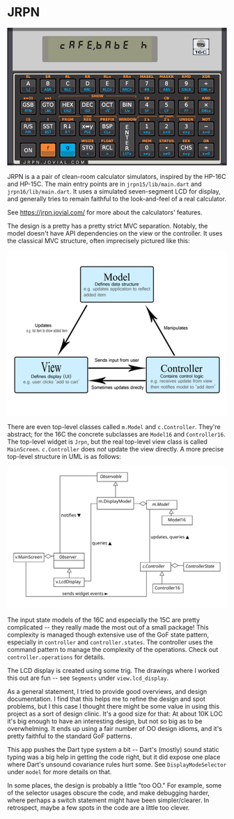 # JRPN

![](dartdoc/screenshot.png)

JRPN is a a pair of clean-room calculator simulators,
inspired by the HP-16C and HP-15C.  The main entry
points are in `jrpn15/lib/main.dart` and
`jrpn16/lib/main.dart`.
It uses a simulated seven-segment LCD for display, and
generally tries to remain faithful to the look-and-feel
of a real calculator.

See https://jrpn.jovial.com/ for more about the calculators'
features.

The design is a pretty has a pretty strict MVC separation.
Notably, the model doesn't have API dependencies on the
view or the controller.  It uses the classical MVC structure,
often imprecisely pictured like this:

![](dartdoc/mvc.png)

There are even top-level classes called `m.Model` and `c.Controller`.
They're abstract; for the 16C the concrete subclasses are `Model16`
and `Controller16`.  The top-level widget is `Jrpn`, but the real
top-level view class is called `MainScreen`.  `c.Controller` does
*not* update the view directly.  A more precise top-level structure
in UML is as follows:

![](dartdoc/toplevel.svg)

The input state models of the 16C and especially the 15C 
are pretty complicated -- they really
made the most out of a small package!  This complexity is managed
though extensive use of the GoF state pattern, especially in
`controller` and `controller.states`.  The controller uses the
command pattern to manage the complexity of the operations.
Check out `controller.operations` for details.

The LCD display is created using some trig.  The drawings where I
worked this out are fun -- see `Segments` under `view.lcd_display`.

As a general statement, I tried to provide good overviews, and
design documentation.  I find that this helps me to refine the
design and spot problems, but I this case I thought there might
be some value in using this project as a sort of design clinic.
It's a good size for that:  At about 10K LOC it's big enough to
have an interesting design, but not so big as to be overwhelming.
It ends up using a fair number of OO design idioms, and it's pretty
faithful to the standard GoF patterns.  

This app pushes the Dart type system a bit -- Dart's (mostly) 
sound static typing was a big help in getting the code right, 
but it did expose one place where Dart's unsound covariance 
rules hurt some.  See `DisplayModeSelector` under `model`
for more details on that.

In some places, the design is probably a little "too OO."  For
example, some of the selector usages obscure the code, and make
debugging harder, where perhaps a switch statement might have
been simpler/clearer.  In retrospect, maybe a few spots in the code
are a little too clever.
